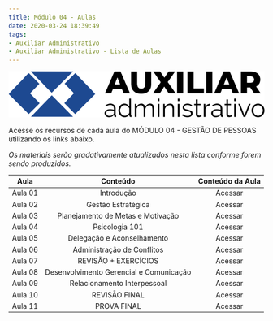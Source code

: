 ```yaml
---
title: Módulo 04 - Aulas
date: 2020-03-24 18:39:49
tags:
- Auxiliar Administrativo
- Auxiliar Administrativo - Lista de Aulas
---
```


<img src="../../../assets/media/img/cursos/logo-auxiliar-administrativo-01.png" alt="Auxiliar Administrativo" title="Auxiliar Administrativo" class="img-50  bg-white">

Acesse os recursos de cada aula do MÓDULO 04 - GESTÃO DE PESSOAS utilizando os links abaixo.

*Os materiais serão gradativamente atualizados nesta lista conforme forem sendo produzidos.*

| Aula    | Conteúdo                                      | Conteúdo da Aula |
| :-----: | :-----:                                       | :-----:          |
| Aula 01 | Introdução                                    | Acessar      |
| Aula 02 | Gestão Estratégica                            | Acessar      | 
| Aula 03 | Planejamento de Metas e Motivação             | Acessar      | 
| Aula 04 | Psicologia 101                                | Acessar      | 
| Aula 05 | Delegação e Aconselhamento                    | Acessar      | 
| Aula 06 | Administração de Conflitos                    | Acessar      |
| Aula 07 | REVISÃO + EXERCÍCIOS                          | Acessar      | 
| Aula 08 | Desenvolvimento Gerencial e Comunicação       | Acessar      | 
| Aula 09 | Relacionamento Interpessoal                   | Acessar      | 
| Aula 10 | REVISÃO FINAL                                 | Acessar      | 
| Aula 11 | PROVA FINAL                                   | Acessar      |  